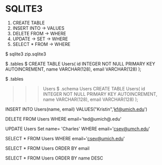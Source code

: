 # SQLITE3

1. CREATE TABLE
2. INSERT INTO -> VALUES
3. DELETE FROM -> WHERE
4. UPDATE -> SET -> WHERE
5. SELECT * FROM -> WHERE

$ sqlite3 zip.sqlite3

$ .tables
$ CREATE TABLE Users(
    id INTEGER NOT NULL
        PRIMARY KEY AUTOINCREMENT,
    name VARCHAR(128),
    email VARCHAR(128)
);

$ .tables
>>> Users
$ .schema Users
CREATE TABLE Users(
    id INTEGER NOT NULL
        PRIMARY KEY AUTOINCREMENT,
    name VARCHAR(128),
    email VARCHAR(128)
);

INSERT INTO Users(name, email) VALUES("Kristin",'kf@umich.edu')

DELETE FROM Users WHERE email='ted@umich@.edu'

UPDATE Users Set name= 'Charles' WHERE email='csev@umch.edu'

SELECT * FROM Users WHERE email='csev@umich.edu'

SELECT * FROM Users ORDER BY email

SELECT * FROM Users ORDER BY name DESC